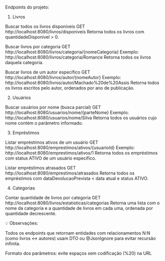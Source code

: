 Endpoints do projeto:
1. Livros

Buscar todos os livros disponíveis
GET http://localhost:8080/livros/disponiveis
Retorna todos os livros com quantidadeDisponivel > 0.

Buscar livros por categoria
GET http://localhost:8080/livros/categoria/{nomeCategoria}
Exemplo: http://localhost:8080/livros/categoria/Romance
Retorna todos os livros daquela categoria.

Buscar livros de um autor específico
GET http://localhost:8080/livros/autor/{nomeAutor}
Exemplo: http://localhost:8080/livros/autor/Machado%20de%20Assis
Retorna todos os livros escritos pelo autor, ordenados por ano de publicação.

2. Usuários

Buscar usuários por nome (busca parcial)
GET http://localhost:8080/usuarios/nome/{parteNome}
Exemplo: http://localhost:8080/usuarios/nome/Silva
Retorna todos os usuários cujo nome contém o parâmetro informado.

3. Empréstimos

Listar empréstimos ativos de um usuário
GET http://localhost:8080/emprestimos/ativos/{usuarioId}
Exemplo: http://localhost:8080/emprestimos/ativos/1
Retorna todos os empréstimos com status ATIVO de um usuário específico.

Listar empréstimos atrasados
GET http://localhost:8080/emprestimos/atrasados
Retorna todos os empréstimos com dataDevolucaoPrevista < data atual e status ATIVO.

4. Categorias

Contar quantidade de livros por categoria
GET http://localhost:8080/livros/estatisticas/categorias
Retorna uma lista com o nome da categoria e a quantidade de livros em cada uma, ordenada por quantidade decrescente.

💡 Observações:

Todos os endpoints que retornam entidades com relacionamentos N:N (como livros ↔ autores) usam DTO ou @JsonIgnore para evitar recursão infinita.

Formato dos parâmetros: evite espaços sem codificação (%20) na URL
